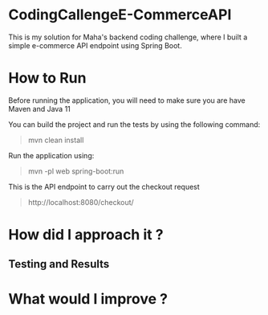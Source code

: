 # CodingCallengeE-CommerceAPI
This is my solution for Maha's backend coding challenge, where I built a simple e-commerce API endpoint using Spring Boot.

# How to Run
Before running the application, you will need to make sure you are have Maven and Java 11

You can build the project and run the tests by using the following command:

>  mvn clean install

Run the application using:

>  mvn -pl web spring-boot:run

This is the API endpoint to carry out the checkout request

> http://localhost:8080/checkout/

# How did I approach it ?

## Testing and Results

# What would I improve ?
